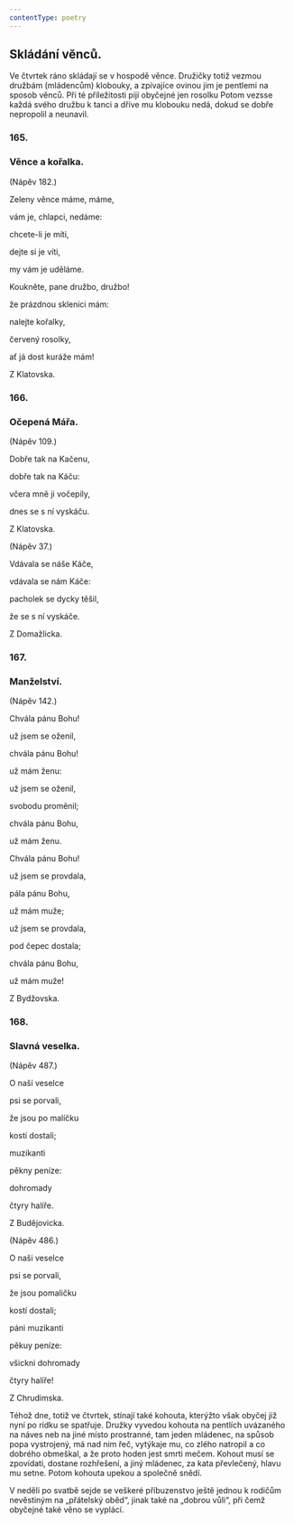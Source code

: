 ```yaml
---
contentType: poetry
---
```


## Skládání věnců.

Ve čtvrtek ráno skládají se v hospodě věnce. Družičky totiž vezmou družbám (mládencům) klobouky, a zpívajíce ovinou jim je pentlemi na sposob věnců. Při té příležitosti pijí obyčejné jen rosolku Potom vezsse každá svého družbu k tanci a dříve mu klobouku nedá, dokud se dobře nepropolil a neunavil.

### 165.

### Věnce a kořalka.

(Nápěv 182.)

Zeleny věnce máme, máme,

vám je, chlapci, nedáme:

chcete-li je míti,

dejte si je víti,

my vám je uděláme.

Koukněte, pane družbo, družbo!

že prázdnou sklenici mám:

nalejte kořalky,

červený rosolky,

ať já dost kuráže mám!

Z Klatovska.

### 166.

### Očepená Mářa.

(Nápěv 109.)

Dobře tak na Kačenu,

dobře tak na Káču:

včera mně ji vočepily,

dnes se s ní vyskáču.

Z Klatovska.

(Nápěv 37.)

Vdávala se náše Káče,

vdávala se nám Káče:

pacholek se dycky těšil,

že se s ní vyskáče.

Z Domažlicka.

### 167.

### Manželství.

(Nápěv 142.)

Chvála pánu Bohu!

už jsem se oženil,

chvála pánu Bohu!

už mám ženu:

už jsem se oženil,

svobodu proměnil;

chvála pánu Bohu,

už mám ženu.

Chvála pánu Bohu!

už jsem se provdala,

pála pánu Bohu,

už mám muže;

už jsem se provdala,

pod čepec dostala;

chvála pánu Bohu,

už mám muže!

Z Bydžovska.

### 168.

### Slavná veselka.

(Nápěv 487.)

O naší veselce

psi se porvali,

že jsou po malíčku

kostí dostali;

muzikanti

pěkny peníze:

dohromady

čtyry halíře.

Z Budějovicka.

(Nápěv 486.)

O naši veselce

psi se porvali,

že jsou pomaličku

kostí dostali;

páni muzikanti

pěkuy peníze:

všickni dohromady

čtyry halíře!

Z Chrudimska.

Téhož dne, totiž ve čtvrtek, stínají také kohouta, kterýžto však obyčej již nyní po rídku se spatřuje. Družky vyvedou kohouta na pentlích uvázaného na náves neb na jiné místo prostranné, tam jeden mládenec, na spůsob popa vystrojený, má nad nim řeč, vytýkaje mu, co zlého natropil a co dobrého obmeškal, a že proto hoden jest smrti mečem. Kohout musí se zpovídati, dostane rozhřešení, a jiný mládenec, za kata převlečený, hlavu mu setne. Potom kohouta upekou a společně snědí.

V neděli po svatbě sejde se veškeré příbuzenstvo ještě jednou k rodičům nevěstiným na „přátelský oběd“, jinak také na „dobrou vůli“, při čemž obyčejné také věno se vyplácí.
